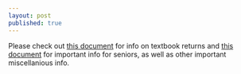 ```yaml
---
layout: post
published: true
---
```

Please check out [this document](https://drive.google.com/file/d/1DuMkrAxWwmHYA2rzDDT_lgsLRzH9C2tG/view?usp=sharing) for info on textbook returns and [this document](https://drive.google.com/file/d/15A4dIBY8lNKtXemvnhPpdtTIm-sk-Kxf/view?usp=sharing) for important info for seniors, as well as other important miscellanious info.
